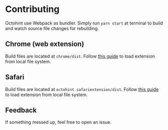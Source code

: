# Contributing

Octohint use Webpack as bundler. Simply run `yarn start` at terminal to build and watch source file changes for rebuilding.

## Chrome (web extension)

Build files are located at `chrome/dist`. Follow [this guide](https://developer.chrome.com/extensions/getstarted) to load extension from local file system.

## Safari

Build files are located at `octohint.safariextension/dist`. Follow [this guide](https://developer.apple.com/library/archive/documentation/Tools/Conceptual/SafariExtensionGuide/UsingExtensionBuilder/UsingExtensionBuilder.html) to load extension from local file system.

## Feedback

If something messed up, feel free to open an issue.
